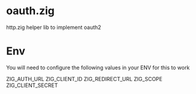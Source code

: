 # oauth.zig

http.zig helper lib to implement oauth2 

# Env

You will need to configure the following values in your ENV for this to work

ZIG_AUTH_URL
ZIG_CLIENT_ID
ZIG_REDIRECT_URL
ZIG_SCOPE
ZIG_CLIENT_SECRET
